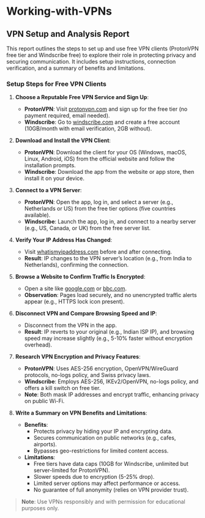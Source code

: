 # Working-with-VPNs
## VPN Setup and Analysis Report

This report outlines the steps to set up and use free VPN clients (ProtonVPN free tier and Windscribe free) to explore their role in protecting privacy and securing communication. It includes setup instructions, connection verification, and a summary of benefits and limitations.

### Setup Steps for Free VPN Clients

1. **Choose a Reputable Free VPN Service and Sign Up**:
   - **ProtonVPN**: Visit [protonvpn.com](https://protonvpn.com) and sign up for the free tier (no payment required, email needed).
   - **Windscribe**: Go to [windscribe.com](https://windscribe.com) and create a free account (10GB/month with email verification, 2GB without).

2. **Download and Install the VPN Client**:
   - **ProtonVPN**: Download the client for your OS (Windows, macOS, Linux, Android, iOS) from the official website and follow the installation prompts.
   - **Windscribe**: Download the app from the website or app store, then install it on your device.

3. **Connect to a VPN Server**:
   - **ProtonVPN**: Open the app, log in, and select a server (e.g., Netherlands or US) from the free tier options (five countries available).
   - **Windscribe**: Launch the app, log in, and connect to a nearby server (e.g., US, Canada, or UK) from the free server list.

4. **Verify Your IP Address Has Changed**:
   - Visit [whatismyipaddress.com](https://whatismyipaddress.com) before and after connecting.
   - **Result**: IP changes to the VPN server’s location (e.g., from India to Netherlands), confirming the connection.

5. **Browse a Website to Confirm Traffic Is Encrypted**:
   - Open a site like [google.com](https://google.com) or [bbc.com](https://bbc.com).
   - **Observation**: Pages load securely, and no unencrypted traffic alerts appear (e.g., HTTPS lock icon present).

6. **Disconnect VPN and Compare Browsing Speed and IP**:
   - Disconnect from the VPN in the app.
   - **Result**: IP reverts to your original (e.g., Indian ISP IP), and browsing speed may increase slightly (e.g., 5-10% faster without encryption overhead).

7. **Research VPN Encryption and Privacy Features**:
   - **ProtonVPN**: Uses AES-256 encryption, OpenVPN/WireGuard protocols, no-logs policy, and Swiss privacy laws.
   - **Windscribe**: Employs AES-256, IKEv2/OpenVPN, no-logs policy, and offers a kill switch on free tier.
   - **Note**: Both mask IP addresses and encrypt traffic, enhancing privacy on public Wi-Fi.

8. **Write a Summary on VPN Benefits and Limitations**:
   - **Benefits**:
     - Protects privacy by hiding your IP and encrypting data.
     - Secures communication on public networks (e.g., cafes, airports).
     - Bypasses geo-restrictions for limited content access.
   - **Limitations**:
     - Free tiers have data caps (10GB for Windscribe, unlimited but server-limited for ProtonVPN).
     - Slower speeds due to encryption (5-25% drop).
     - Limited server options may affect performance or access.
     - No guarantee of full anonymity (relies on VPN provider trust).



> **Note**: Use VPNs responsibly and with permission for educational purposes only.
